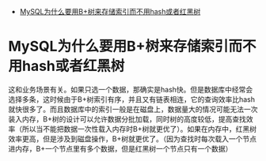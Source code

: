 
* [MySQL为什么要用B+树来存储索引而不用hash或者红黑树](#MySQL为什么要用B+树来存储索引而不用hash或者红黑树)




# MySQL为什么要用B+树来存储索引而不用hash或者红黑树
这和业务场景有关。如果只选一个数据，那确实是hash快。但是数据库中经常会选择多条，这时候由于B+树索引有序，并且又有链表相连，它的查询效率比hash就快很多了。而且数据库中的索引一般是在磁盘上，数据量大的情况可能无法一次装入内存，B+树的设计可以允许数据分批加载，同时树的高度较低，提高查找效率（所以当不能把数据一次性载入内存时B+树就更优了）。如果在内存中，红黑树效率更高，但是涉及到磁盘操作，B+树就更优了。（因为查找时每次载入一个节点进内存，B+一个节点里有多个数据，但是红黑树一个节点只有一个数据）
